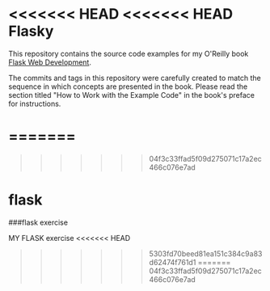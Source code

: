 <<<<<<< HEAD
<<<<<<< HEAD
Flasky
======

This repository contains the source code examples for my O'Reilly book [Flask Web Development](http://www.flaskbook.com).

The commits and tags in this repository were carefully created to match the sequence in which concepts are presented in the book. Please read the section titled "How to Work with the Example Code" in the book's preface for instructions.

=======
=======
>>>>>>> 04f3c33ffad5f09d275071c17a2ec466c076e7ad
# flask
###flask exercise

 MY FLASK exercise
<<<<<<< HEAD
>>>>>>> 5303fd70beed81ea151c384c9a83d62474f761d1
=======
>>>>>>> 04f3c33ffad5f09d275071c17a2ec466c076e7ad
